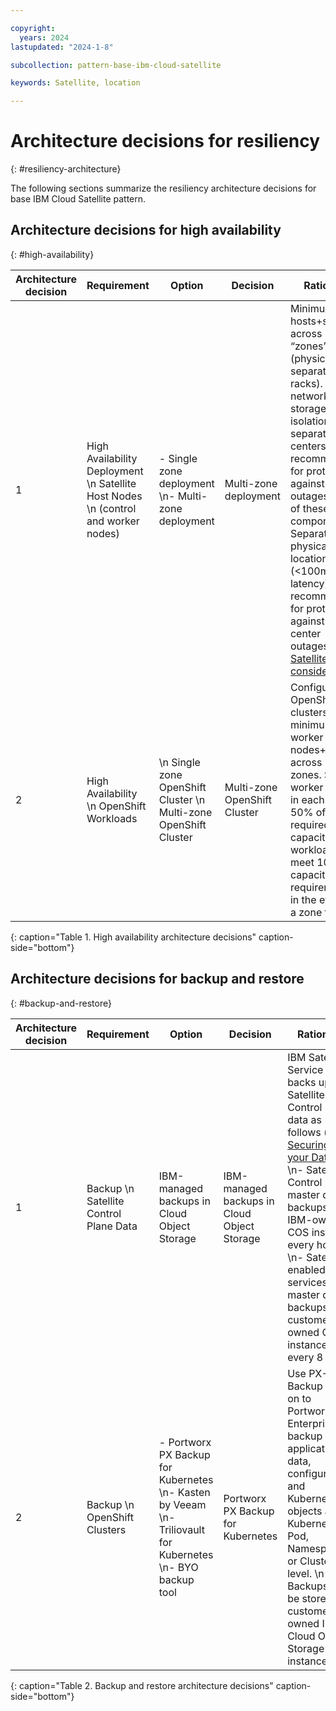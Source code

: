 ```yaml
---

copyright:
  years: 2024
lastupdated: "2024-1-8"

subcollection: pattern-base-ibm-cloud-satellite

keywords: Satellite, location

---
```


# Architecture decisions for resiliency
{: #resiliency-architecture}

The following sections summarize the resiliency architecture decisions for base IBM Cloud Satellite pattern.

## Architecture decisions for high availability
{: #high-availability}

| Architecture decision | Requirement | Option | Decision | Rationale |
|---|---|---|---|---|
| 1 | High Availability Deployment \n  Satellite Host Nodes \n  (control and worker nodes) | - Single zone deployment \n- Multi-zone deployment	| Multi-zone deployment	| Minimum of 3 hosts+spares across 3 “zones” (physically separate racks). Power, network, and storage isolation and separate data centers recommended for protection against outages of any of these components. Separate physical locations (<100ms latency) recommended for protection against data center outages. See [Satellite HA considerations](https://cloud.ibm.com/docs/satellite?topic=satellite-ha). |
| 2 | High Availability \n  OpenShift Workloads | \n  Single zone OpenShift Cluster \n  Multi-zone OpenShift Cluster | Multi-zone OpenShift Cluster | Configure OpenShift clusters with a minimum of 3 worker nodes+spares across 3 zones. Size worker nodes in each zone at 50% of required CPU capacity for workloads to meet 100% capacity requirements in the event of a zone failure. |
{: caption="Table 1. High availability architecture decisions" caption-side="bottom"}

## Architecture decisions for backup and restore
{: #backup-and-restore}

| Architecture decision | Requirement | Option | Decision | Rationale |
|---|---|---|---|---|
| 1 | Backup \n  Satellite Control Plane Data | IBM-managed backups in Cloud Object Storage | IBM-managed backups in Cloud Object Storage | IBM Satellite Service backs up Satellite Control Plane data as follows (see [Securing your Data](https://cloud.ibm.com/docs/satellite?topic=satellite-data-security)): \n- Satellite Control plane master data backups in IBM-owned COS instance every hour \n- Satellite-enabled services master data backups in customer-owned COS instance every 8 hours |
| 2 | Backup \n  OpenShift Clusters | - Portworx PX Backup for Kubernetes \n- Kasten  by Veeam \n- Triliovault for Kubernetes \n- BYO backup tool | Portworx PX Backup for Kubernetes | Use PX-Backup add-on to Portworx Enterprise to backup application data, configuration, and Kubernetes objects at the Kubernetes Pod, Namespace, or Cluster level. \n  Backups can be stored in a customer-owned IBM Cloud Object Storage instance.|
{: caption="Table 2. Backup and restore architecture decisions" caption-side="bottom"}

